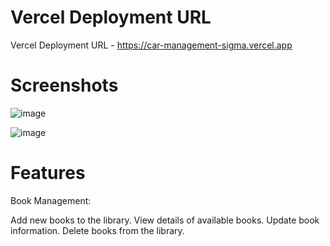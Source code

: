 # Vercel Deployment URL

Vercel Deployment URL - https://car-management-sigma.vercel.app

# Screenshots
![image](https://github.com/user-attachments/assets/a41222b8-c608-475d-bdfe-f592fe65ce80)

![image](https://github.com/user-attachments/assets/4506ab75-bc80-4a80-9374-1200e3239b4c)


# Features
Book Management:

Add new books to the library.
View details of available books.
Update book information.
Delete books from the library.

